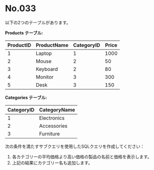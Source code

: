 # No.033

以下の2つのテーブルがあります。

**Products テーブル:**

| ProductID | ProductName | CategoryID | Price |
|-----------|-------------|------------|-------|
| 1         | Laptop      | 1          | 1000  |
| 2         | Mouse       | 2          | 50    |
| 3         | Keyboard    | 2          | 80    |
| 4         | Monitor     | 3          | 300   |
| 5         | Desk        | 3          | 150   |

**Categories テーブル:**

| CategoryID | CategoryName |
|------------|--------------|
| 1          | Electronics  |
| 2          | Accessories  |
| 3          | Furniture    |

次の条件を満たすサブクエリを使用したSQLクエリを作成してください：

1. 各カテゴリーの平均価格より高い価格の製品の名前と価格を表示します。
2. 上記の結果にカテゴリー名も追加します。
